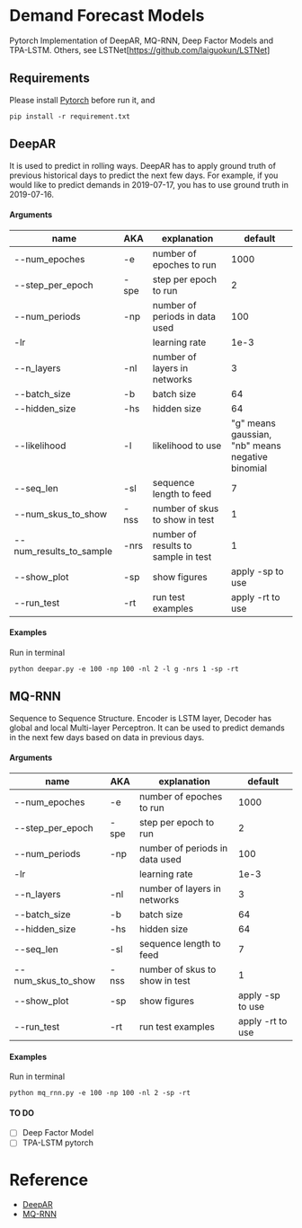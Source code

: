 # Demand Forecast Models

Pytorch Implementation of DeepAR, MQ-RNN, Deep Factor Models and TPA-LSTM. Others, see LSTNet[https://github.com/laiguokun/LSTNet]

## Requirements
Please install [Pytorch](https://pytorch.org/) before run it, and 

```shell
pip install -r requirement.txt
```

## DeepAR
It is used to predict in rolling ways. DeepAR has to apply ground truth of previous historical days to predict the next few days. For example, if you would like to predict demands in 2019-07-17, you has to use ground truth in 2019-07-16.

#### Arguments

| name          | AKA | explanation   | default  |
| ------------- |---|-------------| ----- |
| --num_epoches  | -e | number of epoches to run | 1000 |
| --step_per_epoch | -spe | step per epoch to run | 2 |
| --num_periods | -np | number of periods in data used | 100|
| -lr |  | learning rate | 1e-3 |
| --n_layers | -nl | number of layers in networks | 3 |
| --batch_size | -b | batch size | 64 |
| --hidden_size | -hs | hidden size | 64 |
| --likelihood | -l | likelihood to use | "g" means gaussian, <br>  "nb" means negative binomial |
| --seq_len | -sl | sequence length to feed | 7 |
| --num_skus_to_show | -nss | number of skus to show in test | 1 |
| --num_results_to_sample | -nrs | number of results to sample in test | 1 |
| --show_plot | -sp | show figures | apply -sp to use |
| --run_test | -rt | run test examples | apply -rt to use |

#### Examples
Run in terminal
```shell
python deepar.py -e 100 -np 100 -nl 2 -l g -nrs 1 -sp -rt
```

## MQ-RNN
Sequence to Sequence Structure. Encoder is LSTM layer, Decoder has global and local Multi-layer Perceptron. It can be used to predict demands in the next few days based on data in previous days. 

#### Arguments
| name          | AKA | explanation   | default  |
| ------------- |---|-------------| ----- |
| --num_epoches  | -e | number of epoches to run | 1000 |
| --step_per_epoch | -spe | step per epoch to run | 2 |
| --num_periods | -np | number of periods in data used | 100|
| -lr |  | learning rate | 1e-3 |
| --n_layers | -nl | number of layers in networks | 3 |
| --batch_size | -b | batch size | 64 |
| --hidden_size | -hs | hidden size | 64 |
| --seq_len | -sl | sequence length to feed | 7 |
| --num_skus_to_show | -nss | number of skus to show in test | 1 |
| --show_plot | -sp | show figures | apply -sp to use |
| --run_test | -rt | run test examples | apply -rt to use |

#### Examples
Run in terminal
```shell
python mq_rnn.py -e 100 -np 100 -nl 2 -sp -rt
```

#### TO DO
* [ ] Deep Factor Model
* [ ] TPA-LSTM pytorch 

# Reference
* [DeepAR](https://arxiv.org/abs/1704.04110)
* [MQ-RNN](https://arxiv.org/abs/1711.11053)
